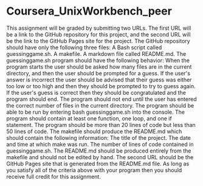 # Coursera_UnixWorkbench_peer
This assignment will be graded by submitting two URLs. The first URL will be a link to the GitHub repository for this project, and the second URL will be the link to the GitHub Pages site for the project.  The GitHub repository should have only the following three files:  A Bash script called guessinggame.sh. A makefile. A markdown file called README.md. The guessinggame.sh program should have the following behavior:  When the program starts the user should be asked how many files are in the current directory, and then the user should be prompted for a guess. If the user's answer is incorrect the user should be advised that their guess was either too low or too high and then they should be prompted to try to guess again. If the user's guess is correct then they should be congratulated and the program should end. The program should not end until the user has entered the correct number of files in the current directory. The program should be able to be run by entering bash guessinggame.sh into the console. The program should contain at least one function, one loop, and one if statement. The program should be more than 20 lines of code but less than 50 lines of code. The makefile should produce the README.md which should contain the following information:  The title of the project. The date and time at which make was run. The number of lines of code contained in guessinggame.sh. The README.md should be produced entirely from the makefile and should not be edited by hand.  The second URL should be the GitHub Pages site that is generated from the README.md file.  As long as you satisfy all of the criteria above with your program then you should receive full credit for this assignment.
